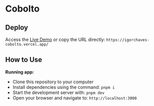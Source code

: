# Cobolto

## Deploy

Access the [Live Demo](https://igorchaves-cobolto.vercel.app/) or copy the URL directly: `https://igorchaves-cobolto.vercel.app/`

## How to Use

**Running app:**

-   Clone this repository to your computer
-   Install dependencies using the command: `pnpm i`
-   Start the development server with: `pnpm dev`
-   Open your browser and navigate to: `http://localhost:3000`
